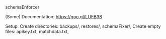 schemaEnforcer

(Some) Documentation: https://goo.gl/LUFB38

Setup:
Create directories: backups/, restores/, schemaFixer/,
Create empty files: apikey.txt, matchdata.txt,
